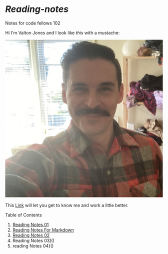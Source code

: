 # *Reading-notes*
Notes for code fellows 102

Hi I'm Valton Jones and I look like *this* with a mustache:


![](T02MD9XTF-U01MEN28MJM-c0ee9d40748d-512.jpg)


This [Link](https://github.com/jones-trae) will let you get to know me and work a little better.


Table of Contents

1. [Reading Notes 01]()
2. [Reading Notes For Markdown]()
3. [Reading Notes 02]()
4. Reading Notes 03]()
5. reading Notes 04}()
